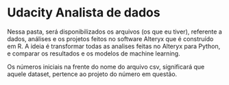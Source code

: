 # Udacity Analista de dados

Nessa pasta, será disponibilizados os arquivos (os que eu tiver), referente a dados, análises e os projetos feitos no software Alteryx que é construído em R. A ideia é transformar todas as analises feitas no Alteryx para Python, e comparar os resultados e os modelos de machine learning. 

Os números iniciais na frente do nome do arquivo csv, significará que aquele dataset, pertence ao projeto do número em questão. 
